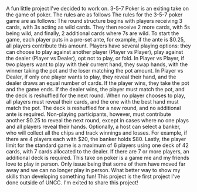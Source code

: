 A fun little project I've decided to work on. 3-5-7 Poker is an exiting take on the game of poker. The rules are as follows The rules for the 3-5-7 poker game are as follows: The round structure begins with players receiving 3 cards, with 3s acting as wild cards. They then receive 2 more cards, with 5s being wild, and finally, 2 additional cards where 7s are wild. To start the game, each player puts in a pre-set ante, for example, if the ante is $0.25, all players contribute this amount. Players have several playing options: they can choose to play against another player (Player vs Player), play against the dealer (Player vs Dealer), opt not to play, or fold. In Player vs Player, if two players want to play with their current hand, they swap hands, with the winner taking the pot and the loser matching the pot amount. In Player vs Dealer, if only one player wants to play, they reveal their hand, and the dealer draws an equal number of cards. If the player wins, they take the pot and the game ends. If the dealer wins, the player must match the pot, and the deck is reshuffled for the next round. When no player chooses to play, all players must reveal their cards, and the one with the best hand must match the pot. The deck is reshuffled for a new round, and no additional ante is required. Non-playing participants, however, must contribute another $0.25 to reveal the next round, except in cases where no one plays and all players reveal their hands. Optionally, a host can select a banker, who will collect all the chips and track winnings and losses. For example, if there are 4 players each with $20, the banker holds $80. Lastly, the player limit for the standard game is a maximum of 6 players using one deck of 42 cards, with 7 cards allocated to the dealer. If there are 7 or more players, an additional deck is required. This take on poker is a game me and my friends love to play in person. Only issue being that some of them have moved far away and we can no longer play in person. What better way to show my skills than developing something fun! This project is the first project I've done outside of UNCC. I'm exited to share this project!